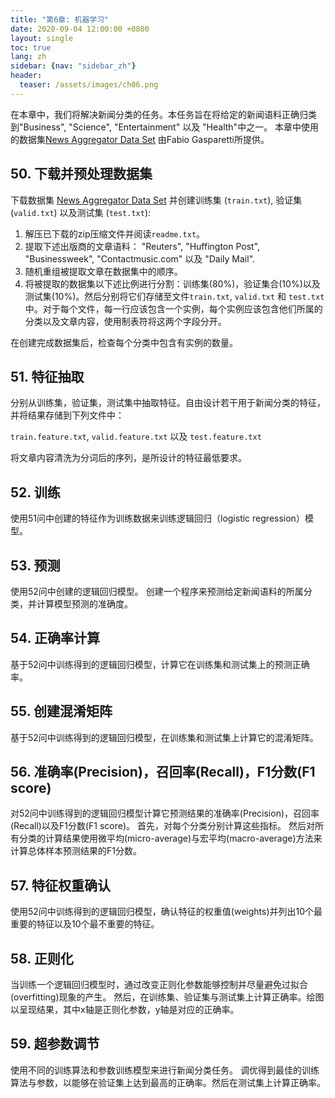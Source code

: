 ```yaml
---
title: "第6章: 机器学习"
date: 2020-09-04 12:00:00 +0800
layout: single
toc: true
lang: zh
sidebar: {nav: "sidebar_zh"}
header:
  teaser: /assets/images/ch06.png
---
```


在本章中，我们将解决新闻分类的任务。本任务旨在将给定的新闻语料正确归类到"Business", "Science", "Entertainment" 以及 "Health"中之一。
本章中使用的数据集[News Aggregator Data Set](https://archive.ics.uci.edu/ml/datasets/News+Aggregator) 由Fabio Gasparetti所提供。

## 50. 下载并预处理数据集
下载数据集 [News Aggregator Data Set](https://archive.ics.uci.edu/ml/datasets/News+Aggregator) 并创建训练集 (`train.txt`), 验证集 (`valid.txt`) 以及测试集 (`test.txt`):

1. 解压已下载的zip压缩文件并阅读`readme.txt`。
2. 提取下述出版商的文章语料： "Reuters", "Huffington Post", "Businessweek", "Contactmusic.com" 以及 "Daily Mail".
3. 随机重组被提取文章在数据集中的顺序。
4. 将被提取的数据集以下述比例进行分割：训练集(80%)，验证集合(10%)以及测试集(10%)。然后分别将它们存储至文件`train.txt`, `valid.txt` 和 `test.txt`中。对于每个文件，每一行应该包含一个实例，每个实例应该包含他们所属的分类以及文章内容，使用制表符将这两个字段分开。

在创建完成数据集后，检查每个分类中包含有实例的数量。

## 51. 特征抽取

分别从训练集，验证集，测试集中抽取特征。自由设计若干用于新闻分类的特征，并将结果存储到下列文件中：

`train.feature.txt`, `valid.feature.txt` 以及 `test.feature.txt`

将文章内容清洗为分词后的序列，是所设计的特征最低要求。

## 52. 训练

使用51问中创建的特征作为训练数据来训练逻辑回归（logistic regression）模型。

## 53. 预测

使用52问中创建的逻辑回归模型。
创建一个程序来预测给定新闻语料的所属分类，并计算模型预测的准确度。

## 54. 正确率计算

基于52问中训练得到的逻辑回归模型，计算它在训练集和测试集上的预测正确率。

## 55. 创建混淆矩阵

基于52问中训练得到的逻辑回归模型，在训练集和测试集上计算它的混淆矩阵。

## 56. 准确率(Precision)，召回率(Recall)，F1分数(F1 score)

对52问中训练得到的逻辑回归模型计算它预测结果的准确率(Precision)，召回率(Recall)以及F1分数(F1 score)。
首先，对每个分类分别计算这些指标。
然后对所有分类的计算结果使用微平均(micro-average)与宏平均(macro-average)方法来计算总体样本预测结果的F1分数。

## 57. 特征权重确认

使用52问中训练得到的逻辑回归模型，确认特征的权重值(weights)并列出10个最重要的特征以及10个最不重要的特征。

## 58. 正则化

当训练一个逻辑回归模型时，通过改变正则化参数能够控制并尽量避免过拟合(overfitting)现象的产生。
然后，在训练集、验证集与测试集上计算正确率。绘图以呈现结果，其中x轴是正则化参数，y轴是对应的正确率。

## 59. 超参数调节

使用不同的训练算法和参数训练模型来进行新闻分类任务。
调优得到最佳的训练算法与参数，以能够在验证集上达到最高的正确率。然后在测试集上计算正确率。
